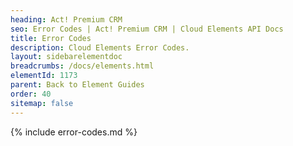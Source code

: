 ```yaml
---
heading: Act! Premium CRM
seo: Error Codes | Act! Premium CRM | Cloud Elements API Docs
title: Error Codes
description: Cloud Elements Error Codes.
layout: sidebarelementdoc
breadcrumbs: /docs/elements.html
elementId: 1173
parent: Back to Element Guides
order: 40
sitemap: false
---
```


{% include error-codes.md %}
